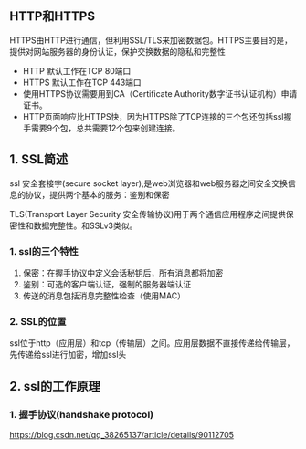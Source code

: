 ## HTTP和HTTPS
HTTPS由HTTP进行通信，但利用SSL/TLS来加密数据包。HTTPS主要目的是，提供对网站服务器的身份认证，保护交换数据的隐私和完整性
- HTTP 默认工作在TCP 80端口
- HTTPS 默认工作在TCP 443端口
- 使用HTTPS协议需要用到CA（Certificate Authority数字证书认证机构）申请证书。
- HTTP页面响应比HTTPS快，因为HTTPS除了TCP连接的三个包还包括ssl握手需要9个包，总共需要12个包来创建连接。

## 1. SSL简述
ssl 安全套接字(secure socket layer),是web浏览器和web服务器之间安全交换信息的协议，提供两个基本的服务：鉴别和保密   

TLS(Transport Layer Security 安全传输协议)用于两个通信应用程序之间提供保密性和数据完整性。和SSLv3类似。

### 1. ssl的三个特性
1. 保密：在握手协议中定义会话秘钥后，所有消息都将加密
2. 鉴别：可选的客户端认证，强制的服务器端认证
3. 传送的消息包括消息完整性检查（使用MAC）

### 2. SSL的位置
ssl位于http（应用层）和tcp（传输层）之间。应用层数据不直接传递给传输层，先传递给ssl进行加密，增加ssl头


## 2. ssl的工作原理

### 1. 握手协议(handshake protocol)

https://blog.csdn.net/qq_38265137/article/details/90112705